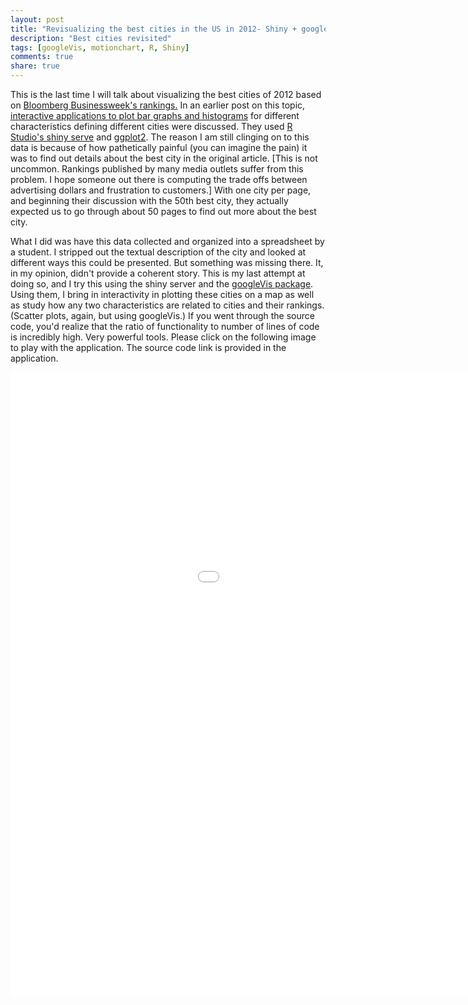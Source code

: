 ```yaml
---
layout: post
title: "Revisualizing the best cities in the US in 2012- Shiny + googleVis = Incredibly powerful"
description: "Best cities revisited"
tags: [googleVis, motionchart, R, Shiny]
comments: true
share: true
---
```

This is the last time I will talk about visualizing the best cities of 2012 based on [Bloomberg Businessweek's rankings.](http://www.businessweek.com/articles/2012-09-26/san-francisco-is-americas-best-city-in-2012) In an earlier post on this topic, [interactive applications to plot bar graphs and histograms](http://patilv.github.io/Interacting-on-demand-with-2012-best-cities-data-and-plotting-different-graphs-Experiments-with-ggplot2-on-shiny-server) for different characteristics defining different cities were discussed. They used [R Studio's shiny serve](http://www.rstudio.com/shiny/) and [ggplot2](http://ggplot2.org/). The reason I am still clinging on to this data is because of how pathetically painful (you can imagine the pain) it was to find out details about the best city in the original article. [This is not  uncommon. Rankings published by many media outlets suffer from this problem. I hope someone out  there is computing the trade offs between advertising dollars and frustration to customers.] With one city per page, and beginning their discussion with the 50th best city, they actually expected us  to go through about 50 pages to find out more about the best city.

What I did was have this data collected and organized into a spreadsheet by a student. I stripped out the textual description of the city and looked at different ways this could be presented. But something was missing there. It, in my opinion, didn't provide a coherent story. This is my last  attempt at doing so, and I try this using the shiny server and the [googleVis package](http://cran.r-project.org/web/packages/googleVis/googleVis.pdf). Using them, I bring in interactivity in plotting these cities on a map as well as study how any two characteristics are related to cities and their rankings. (Scatter plots, again, but using googleVis.) If you went through the source code, you'd realize that the ratio of functionality to number of lines of code is incredibly high. Very powerful tools. Please click on the following image to play with the application. The source code link is provided in the application.

<iframe width="1200" height="1000" src="//glimmer.rstudio.com/vivekpatil/bb50citiesrank" frameborder="0"> </iframe>
